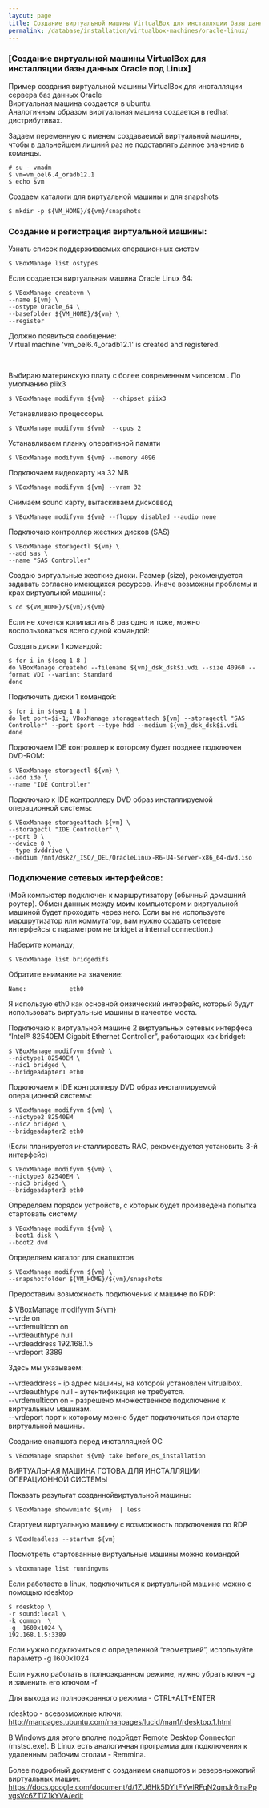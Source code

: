 ```yaml
---
layout: page
title: Создание виртуальной машины VirtualBox для инсталляции базы данных Oracle под Linux
permalink: /database/installation/virtualbox-machines/oracle-linux/
---
```


### [Создание виртуальной машины VirtualBox для инсталляции базы данных Oracle под Linux]


Пример создания виртуальной машины VirtualBox для инсталляции сервера баз данных Oracle<br/>
Виртуальная машина создается в ubuntu. <br/>
Аналогичным образом виртуальная машина создается в redhat дистрибутивах.



Задаем переменную с именем создаваемой виртуальной машины, чтобы в дальнейшем лишний раз не подставлять данное значение в команды.

    # su - vmadm
    $ vm=vm_oel6.4_oradb12.1
    $ echo $vm


Создаем каталоги для виртуальной машины и для snapshots

	$ mkdir -p ${VM_HOME}/${vm}/snapshots


### Создание и регистрация виртуальной машины:


Узнать список поддерживаемых операционных систем

	$ VBoxManage list ostypes


Если создается виртуальная машина Oracle Linux 64:


    $ VBoxManage createvm \
    --name ${vm} \
    --ostype Oracle_64 \
    --basefolder ${VM_HOME}/${vm} \
    --register


Должно появиться сообщение:<br/>
Virtual machine 'vm_oel6.4_oradb12.1' is created and registered.


<br/>

Выбираю материнскую плату с более современным чипсетом . По умолчанию piix3


	$ VBoxManage modifyvm ${vm}  --chipset piix3


Устанавливаю процессоры.


	$ VBoxManage modifyvm ${vm}  --cpus 2


Устанавливаем планку оперативной памяти

	$ VBoxManage modifyvm ${vm} --memory 4096

Подключаем видеокарту на 32 MB

	$ VBoxManage modifyvm ${vm} --vram 32


Снимаем sound карту, вытаскиваем дисковвод


	$ VBoxManage modifyvm ${vm} --floppy disabled --audio none


Подключаю контроллер жестких дисков (SAS)


    $ VBoxManage storagectl ${vm} \
    --add sas \
    --name "SAS Controller"


Создаю виртуальные жесткие диски. Размер (size), рекомендуется задавать согласно имеющихся ресурсов. Иначе возможны проблемы и крах виртуальной машины):


	$ cd ${VM_HOME}/${vm}/${vm}


Если не хочется копипастить 8 раз одно и тоже, можно воспользоваться всего одной командой:

Создать диски 1 командой:

    $ for i in $(seq 1 8 )
    do VBoxManage createhd --filename ${vm}_dsk_dsk$i.vdi --size 40960 --format VDI --variant Standard
    done


Подключить диски 1 командой:

    $ for i in $(seq 1 8 )
    do let port=$i-1; VBoxManage storageattach ${vm} --storagectl "SAS Controller" --port $port --type hdd --medium ${vm}_dsk_dsk$i.vdi
    done


<!--
<br/><br/>
Или вручную (Так надежнее):
<br/><br/>

       <div class="linuxCommand">
	$ VBoxManage createhd \<br/>
--filename ${vm}_dsk1.vdi \<br/>
--size 40960 \<br/>
--format VDI \<br/>
--variant Standard<br/>
       </div>


<br/><br/>


       <div class="linuxCommand">
$ VBoxManage createhd \<br/>
--filename ${vm}_dsk2.vdi \<br/>
--size 40960 \<br/>
--format VDI \<br/>
--variant Standard<br/>
       </div>



<br/><br/>


       <div class="linuxCommand">
$ VBoxManage createhd \<br/>
--filename ${vm}_dsk3.vdi \<br/>
--size 40960 \<br/>
--format VDI \<br/>
--variant Standard<br/>
       </div>


<br/><br/>


       <div class="linuxCommand">
$ VBoxManage createhd \<br/>
--filename ${vm}_dsk4.vdi \<br/>
--size 40960 \<br/>
--format VDI \<br/>
--variant Standard<br/>
       </div>



<br/><br/>


       <div class="linuxCommand">
$ VBoxManage createhd \<br/>
--filename ${vm}_dsk5.vdi \<br/>
--size 40960 \<br/>
--format VDI \<br/>
--variant Standard<br/>
       </div>


<br/><br/>


       <div class="linuxCommand">
$ VBoxManage createhd \<br/>
--filename ${vm}_dsk6.vdi \<br/>
--size 40960 \<br/>
--format VDI \<br/>
--variant Standard<br/>
       </div>


<br/><br/>


       <div class="linuxCommand">
$ VBoxManage createhd \<br/>
--filename ${vm}_dsk7.vdi \<br/>
--size 40960 \<br/>
--format VDI \<br/>
--variant Standard<br/>
       </div>

<br/><br/>


       <div class="linuxCommand">
$ VBoxManage createhd \<br/>
--filename ${vm}_dsk8.vdi \<br/>
--size 40960 \<br/>
--format VDI \<br/>
--variant Standard<br/>
       </div>

<br/><br/>
Подключаю диски к SAS контроллеру (максимум 8):


       <div class="linuxCommand">
$ VBoxManage storageattach ${vm} \<br/>
--storagectl "SAS Controller" \<br/>
--port 0 \<br/>
--type hdd \<br/>
--medium ${vm}_dsk1.vdi<br/>
       </div>

<br/><br/>

       <div class="linuxCommand">
$ VBoxManage storageattach ${vm} \<br/>
--storagectl "SAS Controller" \<br/>
--port 1 \<br/>
--type hdd \<br/>
--medium ${vm}_dsk2.vdi<br/>
       </div>

<br/><br/>

       <div class="linuxCommand">
$ VBoxManage storageattach ${vm} \<br/>
--storagectl "SAS Controller" \<br/>
--port 2 \<br/>
--type hdd \<br/>
--medium ${vm}_dsk3.vdi<br/>
       </div>

<br/><br/>

       <div class="linuxCommand">
$ VBoxManage storageattach ${vm} \<br/>
--storagectl "SAS Controller" \<br/>
--port 3 \<br/>
--type hdd \<br/>
--medium ${vm}_dsk4.vdi<br/>
       </div>

<br/><br/>

       <div class="linuxCommand">
$ VBoxManage storageattach ${vm} \<br/>
--storagectl "SAS Controller" \<br/>
--port 4 \<br/>
--type hdd \<br/>
--medium ${vm}_dsk5.vdi<br/>
       </div>

<br/><br/>

<div class="linuxCommand">
$ VBoxManage storageattach ${vm} \<br/>
--storagectl "SAS Controller" \<br/>
--port 5 \<br/>
--type hdd \<br/>
--medium ${vm}_dsk6.vdi<br/>
</div>

<br/><br/>

<div class="linuxCommand">
$ VBoxManage storageattach ${vm} \<br/>
--storagectl "SAS Controller" \<br/>
--port 6 \<br/>
--type hdd \<br/>
--medium ${vm}_dsk7.vdi<br/>
</div>

<br/><br/>

<div class="linuxCommand">
$ VBoxManage storageattach ${vm} \<br/>
--storagectl "SAS Controller" \<br/>
--port 7 \<br/>
--type hdd \<br/>
--medium ${vm}_dsk8.vdi<br/>
</div>

-->


Подключаем IDE контроллер к которому будет позднее подключен DVD-ROM:


    $ VBoxManage storagectl ${vm} \
    --add ide \
    --name "IDE Controller"


Подключаю к IDE контроллеру DVD образ инсталлируемой операционной системы:


    $ VBoxManage storageattach ${vm} \
    --storagectl "IDE Controller" \
    --port 0 \
    --device 0 \
    --type dvddrive \
    --medium /mnt/dsk2/_ISO/_OEL/OracleLinux-R6-U4-Server-x86_64-dvd.iso



### Подключение сетевых интерфейсов:

(Мой компьютер подключен к маршрутизатору (обычный домашний роутер). Обмен данных между моим компьютером и виртуальной машиной будет проходить через него. Если вы не используете маршрутизатор или коммутатор, вам нужно создать сетевые интерфейсы с параметром не bridget а internal connection.)


Наберите команду;

    $ VBoxManage list bridgedifs


Обратите внимание на значение:

    Name:            eth0


Я использую eth0 как основной физический интерфейс, который будут использовать виртуальные машины в качестве моста.


Подключаю к виртуальной машине 2 виртуальных сетевых интерфеса “Intel® 82540EM Gigabit Ethernet Controller”, работающих как bridget:


    $ VBoxManage modifyvm ${vm} \
    --nictype1 82540EM \
    --nic1 bridged \
    --bridgeadapter1 eth0


Подключаем к IDE контроллеру DVD образ инсталлируемой операционной системы:

    $ VBoxManage modifyvm ${vm} \
    --nictype2 82540EM
    --nic2 bridged \
    --bridgeadapter2 eth0



 (Если планируется инсталлировать RAC, рекомендуется установить 3-й интерфейс)


    $ VBoxManage modifyvm ${vm} \
    --nictype3 82540EM \
    --nic3 bridged \
    --bridgeadapter3 eth0


Определяем порядок устройств, с которых будет произведена попытка стартовать систему


    $ VBoxManage modifyvm ${vm} \
    --boot1 disk \
    --boot2 dvd


Определяем каталог для снапшотов


    $ VBoxManage modifyvm ${vm} \
    --snapshotfolder ${VM_HOME}/${vm}/snapshots


Предоставим возможность подключения к машине по RDP:


$ VBoxManage modifyvm ${vm} \
--vrde on \
--vrdemulticon on \
--vrdeauthtype null \
--vrdeaddress 192.168.1.5 \
--vrdeport 3389


Здесь мы указываем:


--vrdeaddress - ip адрес машины, на которой установлен vitrualbox.  
--vrdeauthtype null - аутентификация не требуется.  
--vrdemulticon on - разрешено множественное подключение к виртуальным машинам.  
--vrdeport порт к которому можно будет подключиться при старте виртуальной машины.  


Создание снапшота перед инсталляцией ОС

    $ VBoxManage snapshot ${vm} take before_os_installation


ВИРТУАЛЬНАЯ МАШИНА ГОТОВА ДЛЯ ИНСТАЛЛЯЦИИ ОПЕРАЦИОННОЙ СИСТЕМЫ


Показать результат созданнойвиртуальной машины:


    $ VBoxManage showvminfo ${vm}  | less


Стартуем виртуальную машину с возможность подключения по RDP

    $ VBoxHeadless --startvm ${vm}


Посмотреть стартованные виртуальные машины можно командой

    $ vboxmanage list runningvms


Если работаете в linux, подключиться к виртуальной машине можно с помощью rdesktop

    $ rdesktop \
    -r sound:local \
    -k common  \
    -g  1600x1024 \
    192.168.1.5:3389


Если нужно подключиться с определенной “геометрией”, используйте параметр -g  1600x1024


Если нужно работать в полноэкранном режиме, нужно убрать ключ -g и заменить его ключом -f

Для выхода из полноэкранного режима - CTRL+ALT+ENTER


rdesktop - всевозможные ключи:  
http://manpages.ubuntu.com/manpages/lucid/man1/rdesktop.1.html


В Windows для этого вполне подойдет Remote Desktop Connecton (mstsc.exe). В Linux есть аналогичная программа для подключения к удаленным рабочим столам - Remmina.


Более подробный документ с созданием снапшотов и резервныхкопий виртуальных машин:<br/>
https://docs.google.com/document/d/1ZU6Hk5DYitFYwlRFqN2qmJr6maPpvgsVc6ZTiZ1kYVA/edit

